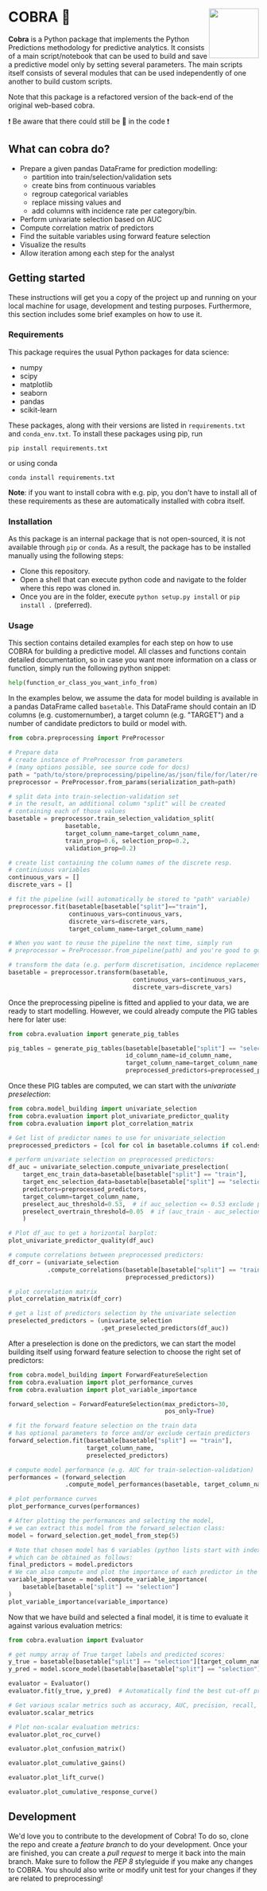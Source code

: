 # COBRA :snake: <img src="https://github.com/JanBenisek/Pytho/blob/master/pythongrey%20large.png" width="100" align="right">

**Cobra** is a Python package that implements the Python Predictions methodology for predictive analytics. It consists of a main script/notebook that can be used to build and save a predictive model only by setting several parameters. The main scripts itself consists of several modules that can be used independently of one another to build custom scripts.

Note that this package is a refactored version of the back-end of the original web-based cobra.

:heavy_exclamation_mark: Be aware that there could still be :bug: in the code :heavy_exclamation_mark:

## What can cobra do?

  * Prepare a given pandas DataFrame for prediction modelling:
    - partition into train/selection/validation sets
    - create bins from continuous variables
    - regroup categorical variables
    - replace missing values and
    - add columns with incidence rate per category/bin.
  * Perform univariate selection based on AUC
  * Compute correlation matrix of predictors
  * Find the suitable variables using forward feature selection
  * Visualize the results
  * Allow iteration among each step for the analyst

## Getting started

These instructions will get you a copy of the project up and running on your local machine for usage, development and testing purposes. Furthermore, this section includes some brief examples on how to use it.

### Requirements

This package requires the usual Python packages for data science:

* numpy
* scipy
* matplotlib
* seaborn
* pandas
* scikit-learn

These packages, along with their versions are listed in `requirements.txt` and `conda_env.txt`. To install these packages using pip, run

```
pip install requirements.txt
```

or using conda

```
conda install requirements.txt
```

__Note__: if you want to install cobra with e.g. pip, you don't have to install all of these requirements as these are automatically installed with cobra itself.

### Installation

As this package is an internal package that is not open-sourced, it is not available through `pip` or `conda`. As a result, the package has to be installed manually using the following steps:

  * Clone this repository.
  * Open a shell that can execute python code and navigate to the folder where this repo was cloned in.
  * Once you are in the folder, execute `python setup.py install` or `pip install .` (preferred).

### Usage

This section contains detailed examples for each step on how to use COBRA for building a predictive model. All classes and functions contain detailed documentation, so in case you want more information on a class or function, simply run the following python snippet:

```python
help(function_or_class_you_want_info_from)
```

In the examples below, we assume the data for model building is available in a pandas DataFrame called `basetable`. This DataFrame should contain an ID columns (e.g. customernumber), a target column (e.g. "TARGET") and a number of candidate predictors to build or model with.

```python
from cobra.preprocessing import PreProcessor

# Prepare data
# create instance of PreProcessor from parameters
# (many options possible, see source code for docs)
path = "path/to/store/preprocessing/pipeline/as/json/file/for/later/re-use.json"
preprocessor = PreProcessor.from_params(serialization_path=path)

# split data into train-selection-validation set
# in the result, an additional column "split" will be created
# containing each of those values
basetable = preprocessor.train_selection_validation_split(
                basetable,
                target_column_name=target_column_name,
                train_prop=0.6, selection_prop=0.2,
                validation_prop=0.2)

# create list containing the column names of the discrete resp.
# continiuous variables
continuous_vars = []
discrete_vars = []

# fit the pipeline (will automatically be stored to "path" variable)
preprocessor.fit(basetable[basetable["split"]=="train"],
                 continuous_vars=continuous_vars,
                 discrete_vars=discrete_vars,
                 target_column_name=target_column_name)

# When you want to reuse the pipeline the next time, simply run
# preprocessor = PreProcessor.from_pipeline(path) and you're good to go!

# transform the data (e.g. perform discretisation, incidence replacement, ...)
basetable = preprocessor.transform(basetable,
                                   continuous_vars=continuous_vars,
                                   discrete_vars=discrete_vars)

```

Once the preprocessing pipeline is fitted and applied to your data, we are ready to start modelling. However, we could already compute the PIG tables here for later use:

```python
from cobra.evaluation import generate_pig_tables

pig_tables = generate_pig_tables(basetable[basetable["split"] == "selection"],
                                 id_column_name=id_column_name,
                                 target_column_name=target_column_name,
                                 preprocessed_predictors=preprocessed_predictors)
```

Once these PIG tables are computed, we can start with the _univariate preselection_:

```python
from cobra.model_building import univariate_selection
from cobra.evaluation import plot_univariate_predictor_quality
from cobra.evaluation import plot_correlation_matrix

# Get list of predictor names to use for univariate_selection
preprocessed_predictors = [col for col in basetable.columns if col.endswith("_enc")]

# perform univariate selection on preprocessed predictors:
df_auc = univariate_selection.compute_univariate_preselection(
    target_enc_train_data=basetable[basetable["split"] == "train"],
    target_enc_selection_data=basetable[basetable["split"] == "selection"],
    predictors=preprocessed_predictors,
    target_column=target_column_name,
    preselect_auc_threshold=0.53,  # if auc_selection <= 0.53 exclude predictor
    preselect_overtrain_threshold=0.05  # if (auc_train - auc_selection) >= 0.05 --> overfitting!
    )

# Plot df_auc to get a horizontal barplot:
plot_univariate_predictor_quality(df_auc)

# compute correlations between preprocessed predictors:
df_corr = (univariate_selection
           .compute_correlations(basetable[basetable["split"] == "train"],
                                 preprocessed_predictors))

# plot correlation matrix
plot_correlation_matrix(df_corr)

# get a list of predictors selection by the univariate selection
preselected_predictors = (univariate_selection
                          .get_preselected_predictors(df_auc))
```

After a preselection is done on the predictors, we can start the model building itself using forward feature selection to choose the right set of predictors:

```python
from cobra.model_building import ForwardFeatureSelection
from cobra.evaluation import plot_performance_curves
from cobra.evaluation import plot_variable_importance

forward_selection = ForwardFeatureSelection(max_predictors=30,
                                            pos_only=True)

# fit the forward feature selection on the train data
# has optional parameters to force and/or exclude certain predictors
forward_selection.fit(basetable[basetable["split"] == "train"],
                      target_column_name,
                      preselected_predictors)

# compute model performance (e.g. AUC for train-selection-validation)
performances = (forward_selection
                .compute_model_performances(basetable, target_column_name))

# plot performance curves
plot_performance_curves(performances)

# After plotting the performances and selecting the model,
# we can extract this model from the forward_selection class:
model = forward_selection.get_model_from_step(5)

# Note that chosen model has 6 variables (python lists start with index 0),
# which can be obtained as follows:
final_predictors = model.predictors
# We can also compute and plot the importance of each predictor in the model:
variable_importance = model.compute_variable_importance(
    basetable[basetable["split"] == "selection"]
)
plot_variable_importance(variable_importance)
```

Now that we have build and selected a final model, it is time to evaluate it against various evaluation metrics:

```python
from cobra.evaluation import Evaluator

# get numpy array of True target labels and predicted scores:
y_true = basetable[basetable["split"] == "selection"][target_column_name].values
y_pred = model.score_model(basetable[basetable["split"] == "selection"])

evaluator = Evaluator()
evaluator.fit(y_true, y_pred)  # Automatically find the best cut-off probability

# Get various scalar metrics such as accuracy, AUC, precision, recall, ...
evaluator.scalar_metrics

# Plot non-scalar evaluation metrics:
evaluator.plot_roc_curve()

evaluator.plot_confusion_matrix()

evaluator.plot_cumulative_gains()

evaluator.plot_lift_curve()

evaluator.plot_cumulative_response_curve()

```

## Development

We'd love you to contribute to the development of Cobra! To do so, clone the repo and create a _feature branch_ to do your development. Once your are finished, you can create a _pull request_ to merge it back into the main branch. Make sure to follow the _PEP 8_ styleguide if you make any changes to COBRA. You should also write or modify unit test for your changes if they are related to preprocessing!
